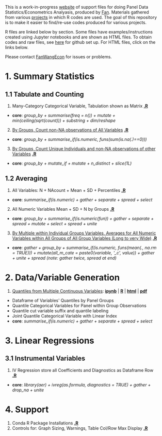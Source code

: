 
This is a work-in-progress [website](https://fanwangecon.github.io/R4Econ/) of support files for doing Panel Data Statistics/Econometrics Analyasis, produced by [Fan](https://fanwangecon.github.io/). Materials gathered from various [projects](https://fanwangecon.github.io/research) in which R codes are used. The goal of this repository is to make it easier to find/re-use codes produced for various projects.

R files are linked below by section. Some files have examples/instructions created using Jupyter notebooks and are shown as HTML files. To obtain codes and raw files, see [here](docs/gitsetup.md) for github set up. For HTML files, click on the links below.

Please contact [FanWangEcon](https://fanwangecon.github.io/) for issues or problems.

# 1. Summary Statistics

## 1.1 Tabulate and Counting

1. Many-Category Categorical Variable, Tabulation shown as Matrix **[.R](https://github.com/FanWangEcon/R4Econ/blob/master/summarize/tabulate/ListUniqueCateNAsMat.R)**
  + **core**: *group_by + summarise(freq = n()) + mutate + min(ceiling(sqrt(count))) + substring + dim/reshape*
2. [By Groups, Count non-NA observations of All Variables](summarize/count/ByGroupCountAllVarNonNA.html) **[.R](https://github.com/FanWangEcon/R4Econ/blob/master/summarize/count/ByGroupCountAllVarNonNA.R)**
  + **core**: *group_by + summarise_if(is.numeric, funs(sum(is.na(.)==0)))*
3. [By Groups, Count Unique Individuals and non-NA observations of other Variables](summarize/count/ByGroupCountUniqueIndi.html) **[.R](https://github.com/FanWangEcon/R4Econ/blob/master/summarize/count/ByGroupCountUniqueIndi.R)**
  + **core**: *group_by + mutate_if + mutate + n_distinct + slice(1L)*

## 1.2 Averaging

1. All Variables: N + NAcount + Mean + SD + Percentiles **[.R](https://github.com/FanWangEcon/R4Econ/blob/master/summarize/summ/SummPercentiles.R)**
  + **core**: *summarise_if(is.numeric) + gather + separate + spread  + select*
2. All Numeric Variables Mean + SD + N by Groups **[.R](https://github.com/FanWangEcon/R4Econ/blob/master/summarize/summ/ByGroupSumm.R)**
  + **core**: *group_by + summarise_if(is.numeric(fun)) + gather + separate + spread + mutate + select + spread + unite*
3. [By Multiple within Individual Groups Variables, Averages for All Numeric Variables within All Groups of All Group Variables (Long to very Wide)](summarize/summ/ByGroupsSummWide.html) **[.R](https://github.com/FanWangEcon/R4Econ/blob/master/summarize/summ/ByGroupsSummWide.R)**
  + **core**: *gather + group_by + summarise_if(is.numeric, funs(mean(., na.rm = TRUE))) + mutate(all_m_cate = paste0(variable, '_c', value)) + gather + unite + spread (note: gather twice, spread at end)*


# 2. Data/Variable Generation
1. [Quantiles from Multiple Continuous Variables](generate/quantile/VarCateIdxVarsQuantiles.html): [**ipynb**](https://github.com/FanWangEcon/R4Econ/blob/master/generate/quanntile/VarCateIdxVarsQuantiles.ipynb) \| [**R**](https://github.com/FanWangEcon/R4Econ/blob/master/generate/quantile/VarCateIdxVarsQuantiles.R) \|  [**html**](generate/quantile/VarCateIdxVarsQuantiles.html) \| [**pdf**](generate/quantile/VarCateIdxVarsQuantiles.pdf)
  + Dataframe of Variables' Quantiles by Panel Groups
  + Quantile Categorical Variables for Panel within Group Observations
  + Quantile cut variable suffix and quantile labeling
  + Joint Quantile Categorical Variable with Linear Index
  + **core**: *summarise_if(is.numeric) + gather + separate + spread  + select*


# 3. Linear Regressions

## 3.1 Instrumental Variables

1. IV Regression store all Coefficients and Diagnostics as Dataframe Row **[.R](https://github.com/FanWangEcon/R4Econ/blob/master/linreg/ivreg/ivregdfrow.R)**
  + **core**: *library(aer) + ivreg(as.formula, diagnostics = TRUE) + gather + drop_na + unite*

# 4. Support

1. Conda R Package Installations **[.R](https://github.com/FanWangEcon/R4Econ/blob/master/support/controls/condainstalls.R)**
2. Controls for: Graph Sizing, Warnings, Table Col/Row Max Display **[.R](https://github.com/FanWangEcon/R4Econ/blob/master/support/controls/controls.R)**
